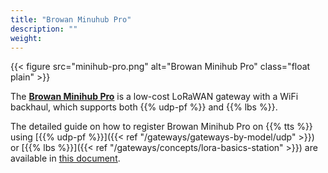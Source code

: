 ```yaml
---
title: "Browan Minuhub Pro"
description: ""
weight: 
---
```


{{< figure src="minihub-pro.png" alt="Browan Minihub Pro" class="float plain" >}}

The [**Browan Minihub Pro**](https://www.browan.com/product/minihub-pro/detail) is a low-cost LoRaWAN gateway with a WiFi backhaul, which supports both {{% udp-pf %}} and {{% lbs %}}.

<!--more-->

The detailed guide on how to register Browan Minihub Pro on {{% tts %}} using [{{% udp-pf %}}]({{< ref "/gateways/gateways-by-model/udp" >}}) or [{{% lbs %}}]({{< ref "/gateways/concepts/lora-basics-station" >}}) are available in [this document](https://www.browan.com/download/PmN/stream).
